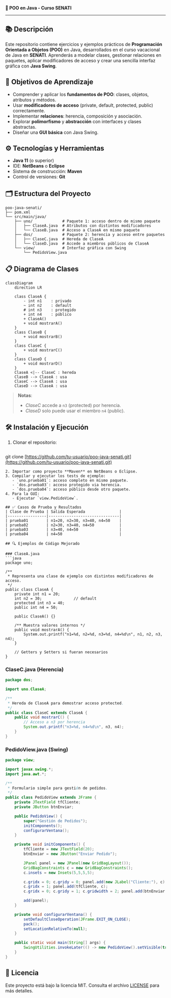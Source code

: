 **🚀 POO en Java - Curso SENATI**

&#x20;&#x20;

---

## 📚 Descripción

Este repositorio contiene ejercicios y ejemplos prácticos de **Programación Orientada a Objetos (POO)** en Java, desarrollados en el curso vacacional de Java en **SENATI**. Aprenderás a modelar clases, gestionar relaciones en paquetes, aplicar modificadores de acceso y crear una sencilla interfaz gráfica con **Java Swing**.

## 🎯 Objetivos de Aprendizaje

- Comprender y aplicar los **fundamentos de POO**: clases, objetos, atributos y métodos.
- Usar **modificadores de acceso** (private, default, protected, public) correctamente.
- Implementar **relaciones**: herencia, composición y asociación.
- Explorar **polimorfismo** y **abstracción** con interfaces y clases abstractas.
- Diseñar una **GUI básica** con Java Swing.

## ⚙️ Tecnologías y Herramientas

- **Java 11** (o superior)
- IDE: **NetBeans** o **Eclipse**
- Sistema de construcción: **Maven**
- Control de versiones: **Git**

## 🗂 Estructura del Proyecto

```
poo-java-senati/
├── pom.xml
└── src/main/java/
    ├── uno/             # Paquete 1: acceso dentro de mismo paquete
    │   ├── ClaseA.java  # Atributos con distintos modificadores
    │   └── ClaseB.java  # Acceso a ClaseA en mismo paquete
    ├── dos/             # Paquete 2: herencia y acceso entre paquetes
    │   ├── ClaseC.java  # Hereda de ClaseA
    │   └── ClaseD.java  # Accede a miembros públicos de ClaseA
    └── view/            # Interfaz gráfica con Swing
        └── PedidoView.java
```

## 📋 Diagrama de Clases

```mermaid
classDiagram
    direction LR
    
    class ClaseA {
        - int n1    : privado
        ~ int n2    : default
        # int n3    : protegido
        + int n4    : público
        + ClaseA()
        + void mostrarA()
    }
    class ClaseB {
        + void mostrarB()
    }
    class ClaseC {
        + void mostrarC()
    }
    class ClaseD {
        + void mostrarD()
    }
    ClaseA <|-- ClaseC : hereda
    ClaseB --> ClaseA : usa
    ClaseC --> ClaseA : usa
    ClaseD --> ClaseA : usa
```

> **Notas**:
>
> - *ClaseC* accede a `n3` (protected) por herencia.
> - *ClaseD* solo puede usar el miembro `n4` (public).

## 🛠 Instalación y Ejecución

1. Clonar el repositorio:
   ```bash
   ```

git clone [https://github.com/tu-usuario/poo-java-senati.git](https://github.com/tu-usuario/poo-java-senati.git)

````
2. Importar como proyecto **Maven** en NetBeans o Eclipse.
3. Compilar y ejecutar los tests de ejemplo:
   - `uno.prueba01`: acceso completo en mismo paquete.
   - `dos.prueba03`: acceso protegido via herencia.
   - `dos.prueba04`: acceso público desde otro paquete.
4. Para la GUI:
   - Ejecutar `view.PedidoView`.

## ✅ Casos de Prueba y Resultados
| Clase de Prueba | Salida Esperada               |
|-----------------|-------------------------------|
| prueba01        | n1=20, n2=30, n3=40, n4=50    |
| prueba02        | n2=30, n3=40, n4=50           |
| prueba03        | n3=40, n4=50                  |
| prueba04        | n4=50                         |

## 🔍 Ejemplos de Código Mejorado

### ClaseA.java
```java
package uno;

/**
 * Representa una clase de ejemplo con distintos modificadores de acceso.
 */
public class ClaseA {
    private int n1 = 20;
    int n2 = 30;              // default
    protected int n3 = 40;
    public int n4 = 50;

    public ClaseA() {}

    /** Muestra valores internos */
    public void mostrarA() {
        System.out.printf("n1=%d, n2=%d, n3=%d, n4=%d\n", n1, n2, n3, n4);
    }

    // Getters y Setters si fueran necesarios
}
````

### ClaseC.java (Herencia)

```java
package dos;

import uno.ClaseA;

/**
 * Hereda de ClaseA para demostrar acceso protected.
 */
public class ClaseC extends ClaseA {
    public void mostrarC() {
        // Acceso a n3 por herencia
        System.out.printf("n3=%d, n4=%d\n", n3, n4);
    }
}
```

### PedidoView\.java (Swing)

```java
package view;

import javax.swing.*;
import java.awt.*;

/**
 * Formulario simple para gestión de pedidos.
 */
public class PedidoView extends JFrame {
    private JTextField tfCliente;
    private JButton btnEnviar;

    public PedidoView() {
        super("Gestión de Pedidos");
        initComponents();
        configurarVentana();
    }

    private void initComponents() {
        tfCliente = new JTextField(20);
        btnEnviar = new JButton("Enviar Pedido");

        JPanel panel = new JPanel(new GridBagLayout());
        GridBagConstraints c = new GridBagConstraints();
        c.insets = new Insets(5,5,5,5);

        c.gridx = 0; c.gridy = 0; panel.add(new JLabel("Cliente:"), c);
        c.gridx = 1; panel.add(tfCliente, c);
        c.gridx = 0; c.gridy = 1; c.gridwidth = 2; panel.add(btnEnviar, c);

        add(panel);
    }

    private void configurarVentana() {
        setDefaultCloseOperation(JFrame.EXIT_ON_CLOSE);
        pack();
        setLocationRelativeTo(null);
    }

    public static void main(String[] args) {
        SwingUtilities.invokeLater(() -> new PedidoView().setVisible(true));
    }
}
```

## 📄 Licencia

Este proyecto está bajo la licencia MIT. Consulta el archivo [LICENSE](LICENSE) para más detalles.

